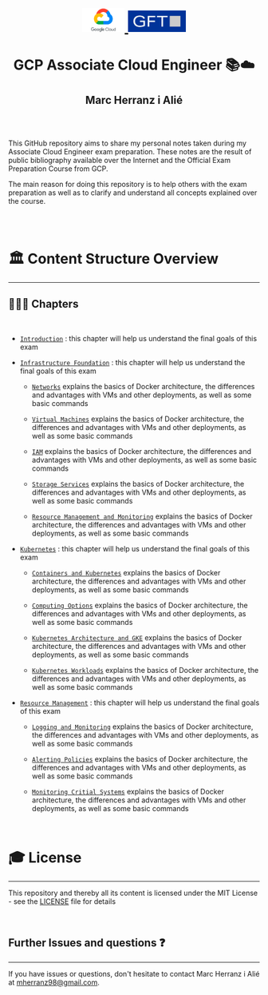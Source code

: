 <div>
<h1 align="center"; style="font-size:30px">
  <br>
  <a href="https://hpai.bsc.es/"> 
      <img src="../../Images/Logos/logo-gcp.png" alt="UB Logo" width="17%">
      <img src="../../Images/Logos/logo-gft.jpg" alt="GFT Logo" width="23%">
</a>

<h1 align = "center">
    GCP Associate Cloud Engineer
     📚☁️
</h1>

<h2 align="center">
  Marc Herranz i Alié
</h2>

<br></br>

</div>

This GitHub repository aims to share my personal notes taken during my Associate Cloud Engineer exam preparation. These notes are the result of public bibliography available over the Internet and the Official Exam Preparation Course from GCP.

The main reason for doing this repository is to help others with the exam preparation as well as to clarify and understand all concepts explained over the course.

<br></br>

# 🏛 Content Structure Overview

---

## 🧑🏼‍💻 Chapters

<br>

- [`Introduction`](Introduction) : this chapter will help us understand the final goals of this exam

- [`Infrastructure Foundation`](Infrastructure%20Foundation) : this chapter will help us understand the final goals of this exam

  - [`Networks`](Infrastructure%20Foundation/Networks/README.md) explains the basics of Docker architecture, the differences and advantages with VMs and other deployments, as well as some basic commands

  - [`Virtual Machines`](Infrastructure%20Foundation/Virtual%20Machines/README.md) explains the basics of Docker architecture, the differences and advantages with VMs and other deployments, as well as some basic commands

  - [`IAM`](Infrastructure%20Foundation/IAM/README.md) explains the basics of Docker architecture, the differences and advantages with VMs and other deployments, as well as some basic commands

  - [`Storage Services`](Infrastructure%20Foundation/Storage%20Services/README.md) explains the basics of Docker architecture, the differences and advantages with VMs and other deployments, as well as some basic commands

  - [`Resource Management and Monitoring`](Infrastructure%20Foundation/Resource%20Management%20and%20Monitoring/README.md) explains the basics of Docker architecture, the differences and advantages with VMs and other deployments, as well as some basic commands

- [`Kubernetes`](Kubernetes) : this chapter will help us understand the final goals of this exam

  - [`Containers and Kubernetes`](Kubernetes/Containers%20and%20Kubernetes/README.md) explains the basics of Docker architecture, the differences and advantages with VMs and other deployments, as well as some basic commands

  - [`Computing Options`](Kubernetes/Computing%20Options/README.md) explains the basics of Docker architecture, the differences and advantages with VMs and other deployments, as well as some basic commands

  - [`Kubernetes Architecture and GKE`](Kubernetes/Kubernetes%20Architecture%20and%20GKE/README.md) explains the basics of Docker architecture, the differences and advantages with VMs and other deployments, as well as some basic commands

  - [`Kubernetes Workloads`](Kubernetes/Kubernetes%20Workloads/README.md) explains the basics of Docker architecture, the differences and advantages with VMs and other deployments, as well as some basic commands

- [`Resource Management`](Resource%20Management) : this chapter will help us understand the final goals of this exam

  - [`Logging and Monitoring`](Resource%20Management/Logging%20and%20Monitoring/README.md) explains the basics of Docker architecture, the differences and advantages with VMs and other deployments, as well as some basic commands

  - [`Alerting Policies`](Resource%20Management/Alerting%20Policies/README.md) explains the basics of Docker architecture, the differences and advantages with VMs and other deployments, as well as some basic commands

  - [`Monitoring Critial Systems`](Resource%20Management/Monitoring%20Critial%20Systems/README.md) explains the basics of Docker architecture, the differences and advantages with VMs and other deployments, as well as some basic commands

<br>

# 🎓 License

---

This repository and thereby all its content is licensed under the MIT License - see the [LICENSE](../../LICENSE) file for details

<br>

## Further Issues and questions ❓

---

If you have issues or questions, don't hesitate to contact Marc Herranz i Alié at [mherranz98@gmail.com](mailto:mherranz98@gmail.com).
